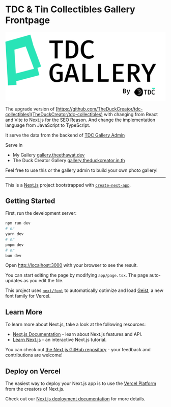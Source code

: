 # TDC & Tin Collectibles Gallery Frontpage

![TDCG Logo](/public/tdcg-logo.png)

The upgrade version of [https://github.com/TheDuckCreator/tdc-collectibles](TheDuckCreator/tdc-collectibles) with changing from React and Vite to Next.js for the SEO Reason. And change the implementation language from JavaScript to TypeScript.

It serve the data from the backend of [TDC Gallery Admin](https://github.com/theethawat/tdc-gallery-admin)

Serve in

- My Gallery [gallery.theethawat.dev](https://gallery.theethawat.dev)
- The Duck Creator Gallery [gallery.theduckcreator.in.th](https://gallery.theduckcreator.in.th)

Feel free to use this or the gallery admin to build your own photo gallery!

---

This is a [Next.js](https://nextjs.org) project bootstrapped with [`create-next-app`](https://nextjs.org/docs/app/api-reference/cli/create-next-app).

## Getting Started

First, run the development server:

```bash
npm run dev
# or
yarn dev
# or
pnpm dev
# or
bun dev
```

Open [http://localhost:3000](http://localhost:3000) with your browser to see the result.

You can start editing the page by modifying `app/page.tsx`. The page auto-updates as you edit the file.

This project uses [`next/font`](https://nextjs.org/docs/app/building-your-application/optimizing/fonts) to automatically optimize and load [Geist](https://vercel.com/font), a new font family for Vercel.

## Learn More

To learn more about Next.js, take a look at the following resources:

- [Next.js Documentation](https://nextjs.org/docs) - learn about Next.js features and API.
- [Learn Next.js](https://nextjs.org/learn) - an interactive Next.js tutorial.

You can check out [the Next.js GitHub repository](https://github.com/vercel/next.js) - your feedback and contributions are welcome!

## Deploy on Vercel

The easiest way to deploy your Next.js app is to use the [Vercel Platform](https://vercel.com/new?utm_medium=default-template&filter=next.js&utm_source=create-next-app&utm_campaign=create-next-app-readme) from the creators of Next.js.

Check out our [Next.js deployment documentation](https://nextjs.org/docs/app/building-your-application/deploying) for more details.
